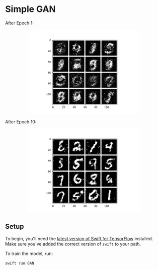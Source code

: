 # Simple GAN

After Epoch 1:
<p align="center">
<img src="images/epoch-1-output.png" height="270" width="360">
</p>

After Epoch 10:
<p align="center">
<img src="images/epoch-10-output.png" height="270" width="360">
</p>

## Setup

To begin, you'll need the [latest version of Swift for
TensorFlow](https://github.com/tensorflow/swift/blob/main/Installation.md)
installed. Make sure you've added the correct version of `swift` to your path.

To train the model, run:

```sh
swift run GAN
```

